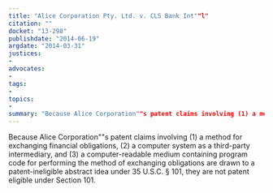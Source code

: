 ```yaml
---
title: "Alice Corporation Pty. Ltd. v. CLS Bank Int""l"
citation: ""
docket: "13-298"
publishdate: "2014-06-19"
argdate: "2014-03-31"
justices:
- 
advocates:
- 
tags:
- 
topics:
- 
summary: "Because Alice Corporation""s patent claims involving (1) a method for exchanging financial obligations, (2) a computer system as a third-party intermediary, and (3) a computer-readable medium containing program code for performing the method of exchanging obligations are drawn to a patent-ineligible abstract idea under 35 U.S.C. § 101, they are not patent eligible under Section 101."
---
```

Because Alice Corporation""s patent claims involving (1) a method for exchanging financial obligations, (2) a computer system as a third-party intermediary, and (3) a computer-readable medium containing program code for performing the method of exchanging obligations are drawn to a patent-ineligible abstract idea under 35 U.S.C. § 101, they are not patent eligible under Section 101.


